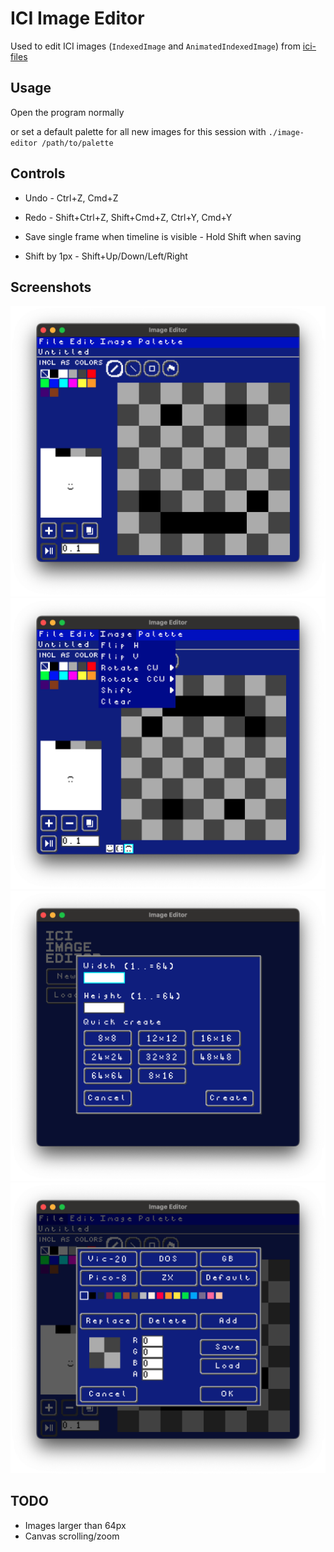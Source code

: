 # ICI Image Editor

Used to edit ICI images (`IndexedImage` and `AnimatedIndexedImage`) from [ici-files](https://github.com/emmabritton/ici-files)

## Usage

Open the program normally

or set a default palette for all new images for this session with
`./image-editor /path/to/palette`

## Controls

* Undo - Ctrl+Z, Cmd+Z
* Redo - Shift+Ctrl+Z, Shift+Cmd+Z, Ctrl+Y, Cmd+Y
* Save single frame when timeline is visible - Hold Shift when saving

* Shift by 1px - Shift+Up/Down/Left/Right

## Screenshots

![Editor](https://github.com/emmabritton/ici-image-editor/raw/main/.github/screenshots/image.png)
![Editor with timeline](https://github.com/emmabritton/ici-image-editor/raw/main/.github/screenshots/animated.png)
![New file](https://github.com/emmabritton/ici-image-editor/raw/main/.github/screenshots/new_image.png)
![Palette editor](https://github.com/emmabritton/ici-image-editor/raw/main/.github/screenshots/palette.png)

## TODO
- Images larger than 64px
- Canvas scrolling/zoom
